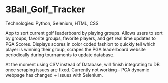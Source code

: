 # 3Ball_Golf_Tracker
Technologies: Python, Selenium, HTML, CSS

App to sort current golf leaderboard by playing groups. Allows users to sort by groups, favorite groups, favorite players, and get real time updates to PGA Scores.  Displays scores in color coded fashion to quickly tell which player is winning their group, scrapes the PGA leaderboard website periodically during tournaments to update database.

At the moment using CSV instead of Database, will finish integrating to DB once scraping issues are fixed.
Currently not working - PGA dynamic webpage has changed + issues with Selenium.
